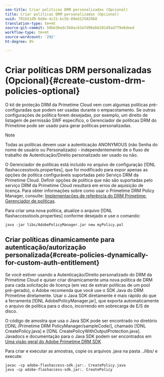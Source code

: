 ```yaml
---
seo-title: Criar políticas DRM personalizadas (Opcional)
title: Criar políticas DRM personalizadas (Opcional)
uuid: 701b51d9-6dde-4c21-bc5b-09e612582968
translation-type: tm+mt
source-git-commit: 58bb3bedc5b0ac63afd96eb6101d9ad779e6deed
workflow-type: tm+mt
source-wordcount: '292'
ht-degree: 0%

---
```



# Criar políticas DRM personalizadas (Opcional){#create-custom-drm-policies-optional}

O kit de proteção DRM da Primetime Cloud vem com algumas políticas pré-configuradas que podem ser usadas durante o empacotamento. Se outras configurações de política forem desejadas, por exemplo, um direito de listagem de permissão SWF específico, o Gerenciador de políticas DRM do Primetime pode ser usado para gerar políticas personalizadas.

>[!NOTE]
>
>Todas as políticas devem usar a autenticação ANONYMOUS (não Senha do nome de usuário ou Personalizado) - independentemente de o fluxo de trabalho de Autenticação/Direito personalizado ser usado ou não.

O Gerenciador de políticas está incluído no arquivo de configuração [!DNL flashaccesstools.properties], que foi modificado para expor apenas as opções de política configuráveis suportadas pelo Serviço DRM da Primetime Cloud. Definir opções de política que não são suportadas pelo serviço DRM da Primetime Cloud resultará em erros de aquisição de licença. Para obter informações sobre como usar o Primetime DRM Policy Manager, consulte: [Implementações de referência do DRM Primetime: Gerenciador de políticas](https://help.adobe.com/en_US/primetime/drm/5.3/reference_implementations/index.html#concept-DRM_Policy_Manager).

Para criar uma nova política, atualize o arquivo [!DNL flashaccesstools.properties] conforme desejado e use o comando:

```
java -jar libs/AdobePolicyManager.jar new myPolicy.pol
```

## Criar políticas dinamicamente para autenticação/autorização personalizada{#create-policies-dynamically-for-custom-auth-entitlement}

Se você estiver usando a Autenticação/Direito personalizado do DRM da Primetime Cloud e quiser criar dinamicamente uma nova política de DRM para cada solicitação de licença (em vez de extrair políticas de um pool pré-gerado), o Adobe recomenda que você use o SDK Java do DRM Primetime diretamente. Usar o Java SDK diretamente é mais rápido do que a ferramenta [!DNL AdobePolicyManager.jar], que exporta automaticamente o arquivo de política para o disco, incorrendo em sobrecarga de E/S de disco.

O código de amostra que usa o Java SDK pode ser encontrado no diretório [!DNL /Primetime DRM PolicyManager/sampleCode/], chamado [!DNL CreatePolicy.java] e [!DNL CreatePolicyWithOutputProtection.java]. Javadocs e documentação para o Java SDK podem ser encontrados em [Uma visão geral do Adobe Primetime DRM SDK](../../../digital-rights-management/drm-sdk-overview/overview.md)

Para criar e executar as amostras, copie os arquivos .java na pasta ../libs/ e execute:

```
javac -cp adobe-flashaccess-sdk.jar:. CreatePolicy.java
java -cp adobe-flashaccess-sdk.jar:. CreatePolicy
```

